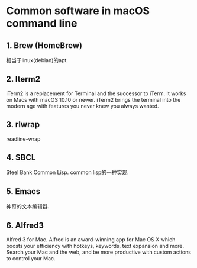 # Common software in macOS command line 

## 1. Brew (HomeBrew) 

相当于linux(debian)的apt. 

## 2. Iterm2

iTerm2 is a replacement for Terminal and the successor to iTerm. It works on Macs with macOS 10.10 or newer. iTerm2 brings the terminal into the modern age with features you never knew you always wanted.

## 3. rlwrap 

readline-wrap

## 4. SBCL

Steel Bank Common Lisp. common lisp的一种实现.

## 5. Emacs

神奇的文本编辑器.

## 6. Alfred3

Alfred 3 for Mac. Alfred is an award-winning app for Mac OS X which boosts your efficiency with hotkeys, keywords, text expansion and more. Search your Mac and the web, and be more productive with custom actions to control your Mac.


